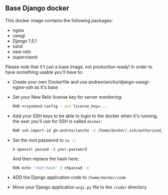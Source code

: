 ## Base Django docker

This docker image contains the following packages:
 * nginx
 * uwsgi
 * Django 1.5.1
 * sshd
 * new relic
 * supervisord

Please note that it't just a base image, not production ready! In order to have
something usable you'll have to:

 * Create your own Dockerfile and use andresriancho/django-uwsgi-nginx-ssh as it's base
 
 * Set your New Relic license key for server monitoring:
    ```bash
    RUN nrsysmond-config --set license_key=...
    ```
  
 * Add your SSH keys to be able to login to the docker when it's running, the
 user you'll use for SSH is called `docker`:
    ```bash
    RUN ssh-import-id gh:andresriancho -o /home/docker/.ssh/authorized_keys
    ```

 * Set the root password to `su -`:
    ```console
    $ openssl passwd -1 your-password
    ```
    And then replace the hash here:
    ```bash
    RUN echo 'root:hash' | chpasswd -e
    ```

 * ADD the Django application code to `/home/docker/code`
 
 * Move your Django application `wsgi.py` file to the `/code/` directory